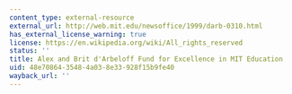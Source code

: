 ```yaml
---
content_type: external-resource
external_url: http://web.mit.edu/newsoffice/1999/darb-0310.html
has_external_license_warning: true
license: https://en.wikipedia.org/wiki/All_rights_reserved
status: ''
title: Alex and Brit d'Arbeloff Fund for Excellence in MIT Education
uid: 48e70864-3548-4a03-8e33-928f15b9fe40
wayback_url: ''
---
```

